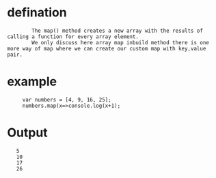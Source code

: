 # defination
            The map() method creates a new array with the results of calling a function for every array element.
            We only discuss here array map inbuild method there is one more way of map where we can create our custom map with key,value pair.

# example
         var numbers = [4, 9, 16, 25];
         numbers.map(x=>console.log(x+1);
# Output
       5
       10
       17
       26